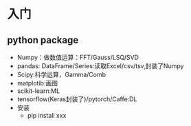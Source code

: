 # 入门
## python package
* Numpy：做数值运算：FFT/Gauss/LSQ/SVD
* pandas: DataFrame/Series:读取Excel/csv/tsv,封装了Numpy
* Scipy:科学运算，Gamma/Comb
* matplotib:画图
* scikit-learn:ML
* tensorflow(Keras封装了)/pytorch/Caffe:DL
* 安装
    * pip install xxx
## 
